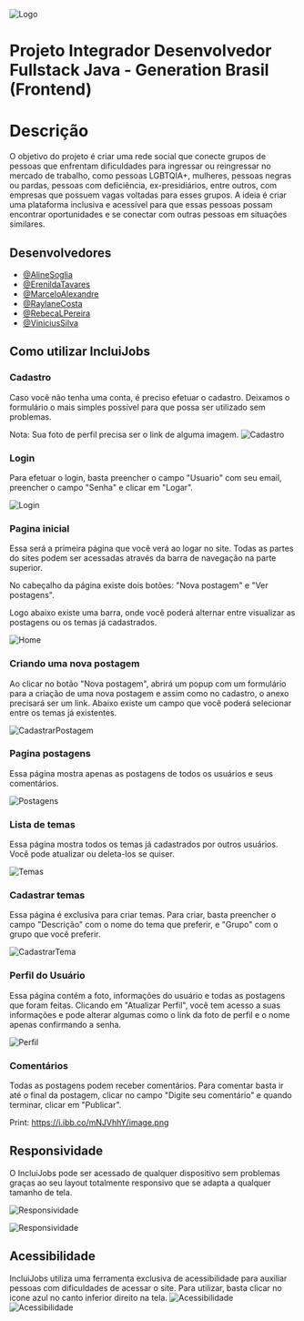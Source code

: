 ![Logo](https://media.discordapp.net/attachments/1094735633810997421/1113462405985480824/logoIncluiJobs2_1atual.png?width=449&height=116)


# Projeto Integrador Desenvolvedor Fullstack Java - Generation Brasil (Frontend)

# Descrição

O objetivo do projeto é criar uma rede social que conecte grupos de pessoas que enfrentam dificuldades para ingressar ou reingressar no mercado de trabalho, como pessoas LGBTQIA+, mulheres, pessoas negras ou pardas, pessoas com deficiência, ex-presidiários, entre outros, com empresas que possuem vagas voltadas para esses grupos. A ideia é criar uma plataforma inclusiva e acessível para que essas pessoas possam encontrar oportunidades e se conectar com outras pessoas em situações similares.


## Desenvolvedores

- [@AlineSoglia](https://github.com/alinesoglia)
- [@ErenildaTavares](https://github.com/ErenildaTavares)
- [@MarceloAlexandre](https://github.com/celoselado)
- [@RaylaneCosta](https://github.com/yarsico)
- [@RebecaLPereira](https://github.com/RebecaLPereira)
- [@ViniciusSilva](https://github.com/VinnyPC)

## Como utilizar IncluiJobs

### Cadastro
Caso você não tenha uma conta, é preciso efetuar o cadastro. Deixamos o formulário o mais simples possível para que possa ser utilizado sem problemas.

Nota: Sua foto de perfil precisa ser o link de alguma imagem.
![Cadastro](https://i.postimg.cc/yN3dN0Bx/image.png)

### Login

Para efetuar o login, basta preencher o campo "Usuario" com seu email, preencher o campo "Senha" e clicar em "Logar".

![Login](https://i.postimg.cc/MpdRB7hY/image.png)

### Pagina inicial

Essa será a primeira página que você verá ao logar no site. Todas as partes do sites podem ser acessadas através da barra de navegação na parte superior.

No cabeçalho da página existe dois botões: "Nova postagem" e "Ver postagens".

Logo abaixo existe uma barra, onde você poderá alternar entre visualizar as postagens ou os temas já cadastrados.

![Home](https://i.postimg.cc/B6Nd9wyK/image.png)

### Criando uma nova postagem

Ao clicar no botão "Nova postagem", abrirá um popup com um formulário para a criação de uma nova postagem e assim como no cadastro, o anexo precisará ser um link. Abaixo existe um campo que você poderá selecionar entre os temas já existentes.

![CadastrarPostagem](https://i.postimg.cc/nLGWBPnP/image.png)

### Pagina postagens

Essa página mostra apenas as postagens de todos os usuários e seus comentários.

![Postagens](https://i.postimg.cc/QxFvwmqF/image.png)

### Lista de temas

Essa página mostra todos os temas já cadastrados por outros usuários. Você pode atualizar ou deleta-los se quiser.

![Temas](https://i.postimg.cc/0jFX9gCb/image.pngg)

### Cadastrar temas

Essa página é exclusiva para criar temas. Para criar, basta preencher o campo "Descrição" com o nome do tema que preferir, e "Grupo" com o grupo que você preferir.

![CadastrarTema](https://i.postimg.cc/sgFH8rXL/image.png)

### Perfil do Usuário

Essa página contém a foto, informações do usuário e todas as postagens que foram feitas. Clicando em "Atualizar Perfil", você tem acesso a suas informações e pode alterar algumas como o link da foto de perfil e o nome apenas confirmando a senha.

![Perfil](https://i.postimg.cc/hjtWZBjm/image.png)

### Comentários

Todas as postagens podem receber comentários. Para comentar basta ir até o final da postagem, clicar no campo "Digite seu comentário" e quando terminar, clicar em "Publicar".

Print: https://i.ibb.co/mNJVhhY/image.png

## Responsividade

O IncluiJobs pode ser acessado de qualquer dispositivo sem problemas graças ao seu layout totalmente responsivo que se adapta a qualquer tamanho de tela.

![Responsividade](https://i.postimg.cc/PfgjQ0m6/image.png)

![Responsividade](https://i.postimg.cc/KjLCWvn0/image.png)

## Acessibilidade

IncluiJobs utiliza uma ferramenta exclusiva de acessibilidade para auxiliar pessoas com dificuldades de acessar o site. Para utilizar, basta clicar no icone azul no canto inferior direito na tela. ![Acessibilidade](https://i.postimg.cc/fWXFDy9K/acessibilidade-removebg-preview.png)
![Acessibilidade](https://i.postimg.cc/4yBpspby/image.png)









